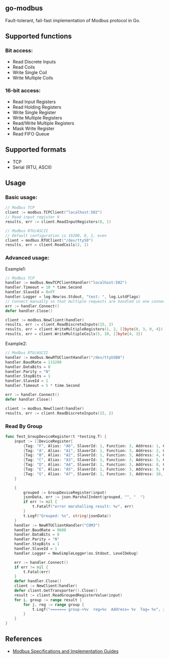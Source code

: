## go-modbus

Fault-tolerant, fail-fast implementation of Modbus protocol in Go.

## Supported functions
### Bit access:
*   Read Discrete Inputs
*   Read Coils
*   Write Single Coil
*   Write Multiple Coils

### 16-bit access:
*   Read Input Registers
*   Read Holding Registers
*   Write Single Register
*   Write Multiple Registers
*   Read/Write Multiple Registers
*   Mask Write Register
*   Read FIFO Queue

## Supported formats
*   TCP
*   Serial (RTU, ASCII)

## Usage
### Basic usage:
```go
// Modbus TCP
client := modbus.TCPClient("localhost:502")
// Read input register 9
results, err := client.ReadInputRegisters(8, 1)

// Modbus RTU/ASCII
// Default configuration is 19200, 8, 1, even
client = modbus.RTUClient("/dev/ttyS0")
results, err = client.ReadCoils(2, 1)
```

### Advanced usage:
Example1:
```go
// Modbus TCP
handler := modbus.NewTCPClientHandler("localhost:502")
handler.Timeout = 10 * time.Second
handler.SlaveId = 0xFF
handler.Logger = log.New(os.Stdout, "test: ", log.LstdFlags)
// Connect manually so that multiple requests are handled in one connection session
err := handler.Connect()
defer handler.Close()

client := modbus.NewClient(handler)
results, err := client.ReadDiscreteInputs(15, 2)
results, err = client.WriteMultipleRegisters(1, 2, []byte{0, 3, 0, 4})
results, err = client.WriteMultipleCoils(5, 10, []byte{4, 3})
```

Example2:

```go
// Modbus RTU/ASCII
handler := modbus.NewRTUClientHandler("/dev/ttyUSB0")
handler.BaudRate = 115200
handler.DataBits = 8
handler.Parity = "N"
handler.StopBits = 1
handler.SlaveId = 1
handler.Timeout = 5 * time.Second

err := handler.Connect()
defer handler.Close()

client := modbus.NewClient(handler)
results, err := client.ReadDiscreteInputs(15, 2)
```

### Read By Group
```go
func Test_GroupDeviceRegister(t *testing.T) {
	input := []DeviceRegister{
		{Tag: "F", Alias: "A6", SlaverId: 1, Function: 3, Address: 1, Quantity: 1},
		{Tag: "A", Alias: "A1", SlaverId: 1, Function: 3, Address: 2, Quantity: 1},
		{Tag: "B", Alias: "A2", SlaverId: 1, Function: 3, Address: 4, Quantity: 1},
		{Tag: "C", Alias: "A3", SlaverId: 1, Function: 3, Address: 5, Quantity: 1},
		{Tag: "D", Alias: "A4", SlaverId: 1, Function: 3, Address: 8, Quantity: 1},
		{Tag: "E", Alias: "A5", SlaverId: 1, Function: 3, Address: 9, Quantity: 1},
		{Tag: "G", Alias: "A7", SlaverId: 1, Function: 3, Address: 10, Quantity: 1},
	}

	{
		grouped := GroupDeviceRegister(input)
		jsonData, err := json.MarshalIndent(grouped, "", "  ")
		if err != nil {
			t.Fatalf("error marshalling result: %v", err)
		}
		t.Logf("Grouped: %s", string(jsonData))
	}
	handler := NewRTUClientHandler("COM3")
	handler.BaudRate = 9600
	handler.DataBits = 8
	handler.Parity = "N"
	handler.StopBits = 1
	handler.SlaveId = 1
	handler.Logger = NewSimpleLogger(os.Stdout, LevelDebug)

	err := handler.Connect()
	if err != nil {
		t.Fatal(err)
	}
	defer handler.Close()
	client := NewClient(handler)
	defer client.GetTransporter().Close()
	result := client.ReadGroupedRegisterValue(input)
	for i, group := range result {
		for j, reg := range group {
			t.Logf("======= group->%v  reg=%v  Address= %v  Tag= %v", i, j, reg.Address, reg.Tag)
		}
	}
}

```

## References

-   [Modbus Specifications and Implementation Guides](http://www.modbus.org/specs.php)
